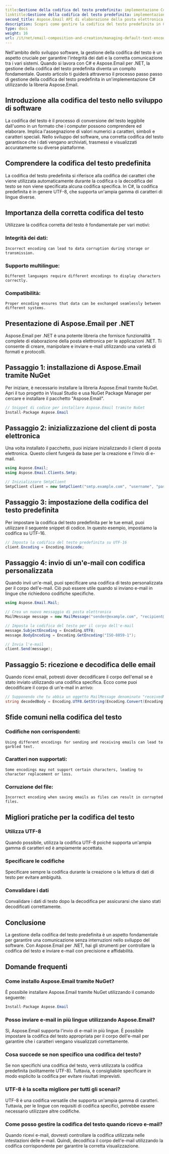 ```yaml
---
title:Gestione della codifica del testo predefinita: implementazione C#
linktitle:Gestione della codifica del testo predefinita: implementazione C#
second_title: Aspose.Email API di elaborazione della posta elettronica .NET
description: Scopri come gestire la codifica del testo predefinita in C# utilizzando Aspose.Email per .NET. Segui le istruzioni passo passo con il codice sorgente e assicurati una comunicazione accurata dei dati.
type: docs
weight: 16
url: /it/net/email-composition-and-creation/managing-default-text-encoding-csharp-implementation/
---
```


Nell'ambito dello sviluppo software, la gestione della codifica del testo è un aspetto cruciale per garantire l'integrità dei dati e la corretta comunicazione tra i vari sistemi. Quando si lavora con C# e Aspose.Email per .NET, la gestione della codifica del testo predefinita diventa un compito fondamentale. Questo articolo ti guiderà attraverso il processo passo passo di gestione della codifica del testo predefinita in un'implementazione C# utilizzando la libreria Aspose.Email.


## Introduzione alla codifica del testo nello sviluppo di software

La codifica del testo è il processo di conversione del testo leggibile dall'uomo in un formato che i computer possono comprendere ed elaborare. Implica l'assegnazione di valori numerici a caratteri, simboli e caratteri speciali. Nello sviluppo del software, una corretta codifica del testo garantisce che i dati vengano archiviati, trasmessi e visualizzati accuratamente su diverse piattaforme.

## Comprendere la codifica del testo predefinita

La codifica del testo predefinita si riferisce alla codifica dei caratteri che viene utilizzata automaticamente durante la codifica o la decodifica del testo se non viene specificata alcuna codifica specifica. In C#, la codifica predefinita è in genere UTF-8, che supporta un'ampia gamma di caratteri di lingue diverse.

## Importanza della corretta codifica del testo

Utilizzare la codifica corretta del testo è fondamentale per vari motivi:
### Integrità dei dati:
	Incorrect encoding can lead to data corruption during storage or transmission.
### Supporto multilingue: 
	Different languages require different encodings to display characters correctly.
### Compatibilità:
	Proper encoding ensures that data can be exchanged seamlessly between different systems.

## Presentazione di Aspose.Email per .NET

Aspose.Email per .NET è una potente libreria che fornisce funzionalità complete di elaborazione della posta elettronica per le applicazioni .NET. Ti consente di creare, manipolare e inviare e-mail utilizzando una varietà di formati e protocolli.

## Passaggio 1: installazione di Aspose.Email tramite NuGet

Per iniziare, è necessario installare la libreria Aspose.Email tramite NuGet. Apri il tuo progetto in Visual Studio e usa NuGet Package Manager per cercare e installare il pacchetto "Aspose.Email".

```csharp
// Snippet di codice per installare Aspose.Email tramite NuGet
Install-Package Aspose.Email
```

## Passaggio 2: inizializzazione del client di posta elettronica

Una volta installato il pacchetto, puoi iniziare inizializzando il client di posta elettronica. Questo client fungerà da base per la creazione e l'invio di e-mail.

```csharp
using Aspose.Email;
using Aspose.Email.Clients.Smtp;

// Inizializzare SmtpClient
SmtpClient client = new SmtpClient("smtp.example.com", "username", "password");
```

## Passaggio 3: impostazione della codifica del testo predefinita

Per impostare la codifica del testo predefinita per le tue email, puoi utilizzare il seguente snippet di codice. In questo esempio, impostiamo la codifica su UTF-16.

```csharp
// Imposta la codifica del testo predefinita su UTF-16
client.Encoding = Encoding.Unicode;
```

## Passaggio 4: invio di un'e-mail con codifica personalizzata

Quando invii un'e-mail, puoi specificare una codifica di testo personalizzata per il corpo dell'e-mail. Ciò può essere utile quando si inviano e-mail in lingue che richiedono codifiche specifiche.

```csharp
using Aspose.Email.Mail;

// Crea un nuovo messaggio di posta elettronica
MailMessage message = new MailMessage("sender@example.com", "recipient@example.com", "Subject", "Body");

// Imposta la codifica del testo per il corpo dell'e-mail
message.SubjectEncoding = Encoding.UTF8;
message.BodyEncoding = Encoding.GetEncoding("ISO-8859-1");

// Invia l'e-mail
client.Send(message);
```

## Passaggio 5: ricezione e decodifica delle email

Quando ricevi email, potresti dover decodificare il corpo dell'email se è stato inviato utilizzando una codifica specifica. Ecco come puoi decodificare il corpo di un'e-mail in arrivo:

```csharp
// Supponendo che tu abbia un oggetto MailMessage denominato "receivedMessage"
string decodedBody = Encoding.UTF8.GetString(Encoding.Convert(Encoding.GetEncoding("ISO-8859-1"), Encoding.UTF8, Encoding.GetEncoding("ISO-8859-1").GetBytes(receivedMessage.Body)));
```

## Sfide comuni nella codifica del testo

### Codifiche non corrispondenti: 
	Using different encodings for sending and receiving emails can lead to garbled text.
### Caratteri non supportati:
	Some encodings may not support certain characters, leading to character replacement or loss.
### Corruzione del file: 
	Incorrect encoding when saving emails as files can result in corrupted files.

## Migliori pratiche per la codifica del testo

### Utilizza UTF-8 
 Quando possibile, utilizza la codifica UTF-8 poiché supporta un'ampia gamma di caratteri ed è ampiamente accettata.
### Specificare le codifiche 
 Specificare sempre la codifica durante la creazione o la lettura di dati di testo per evitare ambiguità.
### Convalidare i dati 
 Convalidare i dati di testo dopo la decodifica per assicurarsi che siano stati decodificati correttamente.

## Conclusione

La gestione della codifica del testo predefinita è un aspetto fondamentale per garantire una comunicazione senza interruzioni nello sviluppo del software. Con Aspose.Email per .NET, hai gli strumenti per controllare la codifica del testo e inviare e-mail con precisione e affidabilità.

## Domande frequenti

### Come installo Aspose.Email tramite NuGet?

È possibile installare Aspose.Email tramite NuGet utilizzando il comando seguente:
```csharp
Install-Package Aspose.Email
```

### Posso inviare e-mail in più lingue utilizzando Aspose.Email?

Sì, Aspose.Email supporta l'invio di e-mail in più lingue. È possibile impostare la codifica del testo appropriata per il corpo dell'e-mail per garantire che i caratteri vengano visualizzati correttamente.

### Cosa succede se non specifico una codifica del testo?

Se non specifichi una codifica del testo, verrà utilizzata la codifica predefinita (solitamente UTF-8). Tuttavia, è consigliabile specificare in modo esplicito la codifica per evitare risultati imprevisti.

### UTF-8 è la scelta migliore per tutti gli scenari?

UTF-8 è una codifica versatile che supporta un'ampia gamma di caratteri. Tuttavia, per le lingue con requisiti di codifica specifici, potrebbe essere necessario utilizzare altre codifiche.

### Come posso gestire la codifica del testo quando ricevo e-mail?

Quando ricevi e-mail, dovresti controllare la codifica utilizzata nelle intestazioni delle e-mail. Quindi, decodifica il corpo dell'e-mail utilizzando la codifica corrispondente per garantire la corretta visualizzazione.